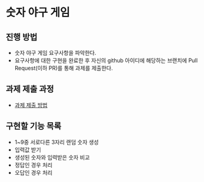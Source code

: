 # 숫자 야구 게임
## 진행 방법
* 숫자 야구 게임 요구사항을 파악한다.
* 요구사항에 대한 구현을 완료한 후 자신의 github 아이디에 해당하는 브랜치에 Pull Request(이하 PR)를 통해 과제를 제출한다.

## 과제 제출 과정
* [과제 제출 방법](https://github.com/next-step/nextstep-docs/tree/master/precourse)

## 구현할 기능 목록
* 1~9중 서로다른 3자리 랜덤 숫자 생성
* 입력값 받기
* 생성된 숫자와 입력받은 숫자 비교
* 정답인 경우 처리
* 오답인 경우 처리